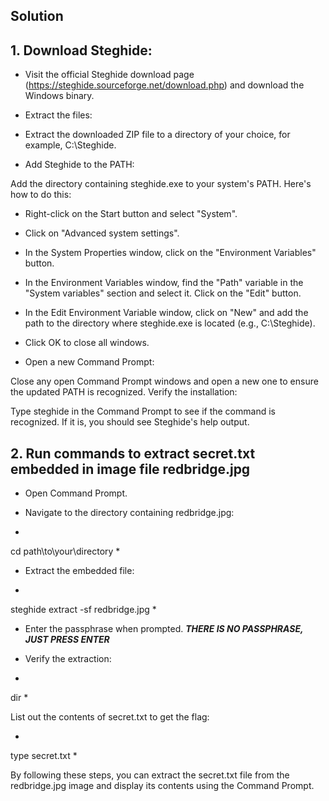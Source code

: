## Solution
## 1. Download Steghide:

- Visit the official Steghide download page (https://steghide.sourceforge.net/download.php) and download the Windows binary.

- Extract the files:

- Extract the downloaded ZIP file to a directory of your choice, for example, C:\Steghide.

- Add Steghide to the PATH:

Add the directory containing steghide.exe to your system's PATH. Here's how to do this:

- Right-click on the Start button and select "System".

- Click on "Advanced system settings".

- In the System Properties window, click on the "Environment Variables" button.

- In the Environment Variables window, find the "Path" variable in the "System variables" section and select it. Click on the "Edit" button.

- In the Edit Environment Variable window, click on "New" and add the path to the directory where steghide.exe is located (e.g., C:\Steghide).

- Click OK to close all windows.

- Open a new Command Prompt:

Close any open Command Prompt windows and open a new one to ensure the updated PATH is recognized.
Verify the installation:

Type steghide in the Command Prompt to see if the command is recognized. If it is, you should see Steghide's help output.

## 2. Run commands to extract secret.txt embedded in image file redbridge.jpg

- Open Command Prompt.

- Navigate to the directory containing redbridge.jpg:

*
cd path\to\your\directory
*

- Extract the embedded file:

*
steghide extract -sf redbridge.jpg
*

- Enter the passphrase when prompted. 
***THERE IS NO PASSPHRASE, JUST PRESS ENTER***

- Verify the extraction:

*
dir
*

List out the contents of secret.txt to get the flag:

*
type secret.txt
*

By following these steps, you can extract the secret.txt file from the redbridge.jpg image and display its contents using the Command Prompt.